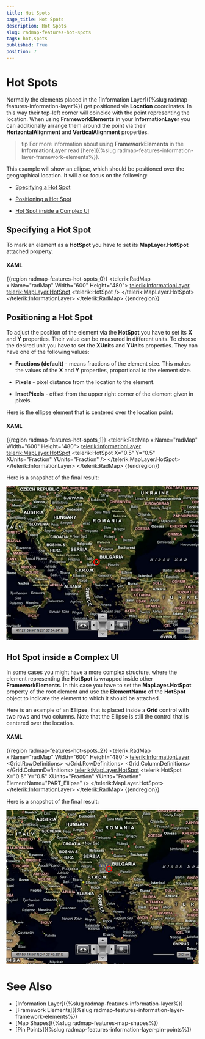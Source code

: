 ```yaml
---
title: Hot Spots
page_title: Hot Spots
description: Hot Spots
slug: radmap-features-hot-spots
tags: hot,spots
published: True
position: 7
---
```


# Hot Spots

Normally the elements placed in the [Information Layer]({%slug radmap-features-information-layer%}) get positioned via __Location__ coordinates. In this way their top-left corner will coincide with the point representing the location. When using __FrameworkElements__ in your __InformationLayer__ you can additionally arrange them around the point via their __HorizontalAlignment__ and __VerticalAlignment__ properties.      

>tip For more information about using __FrameworkElements__ in the __InformationLayer__ read [here]({%slug radmap-features-information-layer-framework-elements%}).      

This example will show an ellipse, which should be positioned over the geographical location. It will also focus on the following:

* [Specifying a Hot Spot](#specifying-a-hot-spot)

* [Positioning a Hot Spot](#positioning-a-hot-spot)

* [Hot Spot inside a Complex UI](#hot-spot-inside-a-complex-ui)

## Specifying a Hot Spot

To mark an element as a __HotSpot__ you have to set its __MapLayer__.__HotSpot__ attached property.        

#### __XAML__
{{region radmap-features-hot-spots_0}}
	<telerik:RadMap x:Name="radMap"
	                Width="600"
	                Height="480">
	    <telerik:InformationLayer>
	        <Ellipse x:Name="Ellipse"
	                    telerik:MapLayer.Location="42.6957539183824, 23.3327663758679"
	                    Width="20"
	                    Height="20"
	                    Stroke="Red"
	                    StrokeThickness="3">
	            <telerik:MapLayer.HotSpot>
	                <telerik:HotSpot />
	            </telerik:MapLayer.HotSpot>
	        </Ellipse>
	    </telerik:InformationLayer>
	</telerik:RadMap>
{{endregion}}

## Positioning a Hot Spot

To adjust the position of the element via the __HotSpot__ you have to set its __X__ and __Y__ properties. Their value can be measured in different units. To choose the desired unit you have to set the __XUnits__ and __YUnits__ properties. They can have one of the following values:        

* __Fractions (default)__ - means fractions of the element size. This makes the values of the __X__ and __Y__ properties, proportional to the element size.            

* __Pixels__ - pixel distance from the location to the element.            

* __InsetPixels__ - offset from the upper right corner of the element given in pixels.            

Here is the ellipse element that is centered over the location point:

#### __XAML__
{{region radmap-features-hot-spots_1}}
	<telerik:RadMap x:Name="radMap"
	                Width="600"
	                Height="480">
	    <telerik:InformationLayer>
	        <Ellipse x:Name="PART_Ellipse"
	                    telerik:MapLayer.Location="42.6957539183824, 23.3327663758679"
	                    Width="20"
	                    Height="20"
	                    Stroke="Red"
	                    StrokeThickness="3">
	            <telerik:MapLayer.HotSpot>
	                <telerik:HotSpot X="0.5"
	                                    Y="0.5"
	                                    XUnits="Fraction"
	                                    YUnits="Fraction" />
	            </telerik:MapLayer.HotSpot>
	        </Ellipse>
	    </telerik:InformationLayer>
	</telerik:RadMap>
{{endregion}}

Here is a snapshot of the final result:

![](images/RadMap_Features_HotSpots_01.png)

## Hot Spot inside a Complex UI

In some cases you might have a more complex structure, where the element representing the __HotSpot__ is wrapped inside other __FrameworkElements__. In this case you have to set the __MapLayer.HotSpot__ property of the root element and use the __ElementName__ of the __HotSpot__ object to indicate the element to which it should be attached.        

Here is an example of an __Ellipse__, that is placed inside a __Grid__ control with two rows and two columns. Note that the Ellipse is still the control that is centered over the location.        

#### __XAML__
{{region radmap-features-hot-spots_2}}
	<telerik:RadMap x:Name="radMap"
	                Width="600"
	                Height="480">
	    <telerik:InformationLayer>
	        <Grid telerik:MapLayer.Location="42.6957539183824, 23.3327663758679"
	                ShowGridLines="True"
	                Background="#80808080">
	            <Grid.RowDefinitions>
	                <RowDefinition Height="20" />
	                <RowDefinition Height="20" />
	            </Grid.RowDefinitions>
	            <Grid.ColumnDefinitions>
	                <ColumnDefinition Width="20" />
	                <ColumnDefinition Width="20" />
	            </Grid.ColumnDefinitions>
	            <telerik:MapLayer.HotSpot>
	                <telerik:HotSpot X="0.5"
	                                    Y="0.5"
	                                    XUnits="Fraction"
	                                    YUnits="Fraction"
	                                    ElementName="PART_Ellipse" />
	            </telerik:MapLayer.HotSpot>
	            <Ellipse x:Name="PART_Ellipse"
	                        Grid.Row="1"
	                        Grid.Column="1"
	                        Width="20"
	                        Height="20"
	                        Stroke="Red"
	                        StrokeThickness="3" />
	        </Grid>                
	    </telerik:InformationLayer>
	</telerik:RadMap>
{{endregion}}

Here is a snapshot of the final result:

![](images/RadMap_Features_HotSpots_02.png)

# See Also
 * [Information Layer]({%slug radmap-features-information-layer%})
 * [Framework Elements]({%slug radmap-features-information-layer-framework-elements%})
 * [Map Shapes]({%slug radmap-features-map-shapes%})
 * [Pin Points]({%slug radmap-features-information-layer-pin-points%})